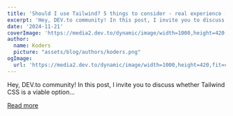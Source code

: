 ```yaml
---
title: 'Should I use Tailwind? 5 things to consider - real experience [2024]'
excerpt: 'Hey, DEV.to community! In this post, I invite you to discuss whether Tailwind CSS is a viable option...'
date: '2024-11-21'
coverImage: 'https://media2.dev.to/dynamic/image/width=1000,height=420,fit=cover,gravity=auto,format=auto/https%3A%2F%2Fdev-to-uploads.s3.amazonaws.com%2Fuploads%2Farticles%2Fwim88dgt752jk89kbm2l.png'
author:
  name: Koders
  picture: "assets/blog/authors/koders.png"
ogImage:
  url: 'https://media2.dev.to/dynamic/image/width=1000,height=420,fit=cover,gravity=auto,format=auto/https%3A%2F%2Fdev-to-uploads.s3.amazonaws.com%2Fuploads%2Farticles%2Fwim88dgt752jk89kbm2l.png'
---
```


Hey, DEV.to community! In this post, I invite you to discuss whether Tailwind CSS is a viable option...

[Read more](https://dev.to/thj/should-i-use-tailwind-5-things-to-consider-real-experience-2024-181d)
